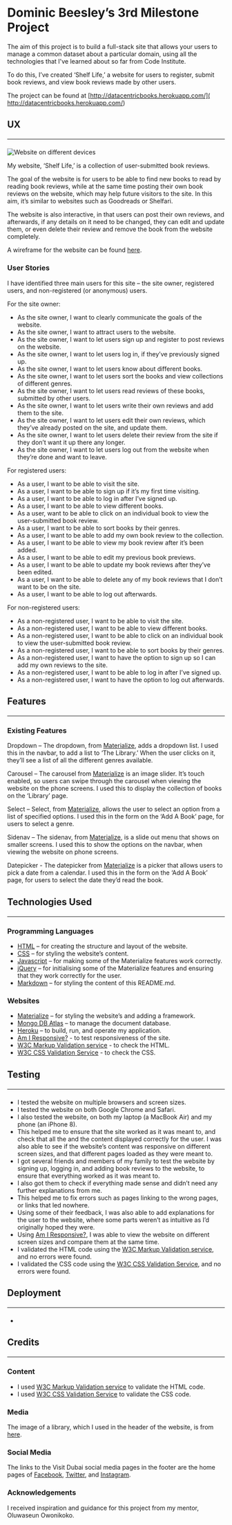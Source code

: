 # Dominic Beesley’s 3rd Milestone Project

The aim of this project is to build a full-stack site that allows your users to manage a common dataset about a particular domain, using all the technologies that I've learned about so far from Code Institute. 

To do this, I’ve created ‘Shelf Life,’ a website for users to register, submit book reviews, and view book reviews made by other users. 

The project can be found at [http://datacentricbooks.herokuapp.com/]( http://datacentricbooks.herokuapp.com/)

## UX <hr>

![Website on different devices](assets/images/amiresponsive.png)

My website, ‘Shelf Life,’  is a collection of user-submitted book reviews.

The goal of the website is for users to be able to find new books to read by reading book reviews, while at the same time posting their own book reviews on the website, which may help future visitors to the site. In this aim, it’s similar to websites such as Goodreads or Shelfari.

The website is also interactive, in that users can post their own reviews, and afterwards, if any details on it need to be changed, they can edit and update them, or even delete their review and remove the book from the website completely.

A wireframe for the website can be found [here](…).

### User Stories
I have identified three main users for this site – the site owner, registered users, and non-registered (or anonymous) users.

For the site owner:
* As the site owner, I want to clearly communicate the goals of the website.
* As the site owner, I want to attract users to the website.
* As the site owner, I want to let users sign up and register to post reviews on the website.
* As the site owner, I want to let users log in, if they’ve previously signed up.
* As the site owner, I want to let users know about different books.
* As the site owner, I want to let users sort the books and view collections of different genres.
* As the site owner, I want to let users read reviews of these books, submitted by other users.
* As the site owner, I want to let users write their own reviews and add them to the site.
* As the site owner, I want to let users edit their own reviews, which they’ve already posted on the site, and update them.
* As the site owner, I want to let users delete their review from the site if they don’t want it up there any longer.
* As the site owner, I want to let users log out from the website when they’re done and want to leave.

For registered users:
* As a user, I want to be able to visit the site.
* As a user, I want to be able to sign up if it’s my first time visiting.
* As a user, I want to be able to log in after I’ve signed up.
* As a user, I want to be able to view different books.
* As a user, want to be able to click on an individual book to view the user-submitted book review.
* As a user, I want to be able to sort books by their genres.
* As a user, I want to be able to add my own book review to the collection.
* As a user, I want to be able to view my book review after it’s been added.
* As a user, I want to be able to edit my previous book previews.
* As a user, I want to be able to update my book reviews after they’ve been edited.
* As a user, I want to be able to delete any of my book reviews that I don’t want to be on the site.
* As a user, I want to be able to log out afterwards.

For non-registered users:
* As a non-registered user, I want to be able to visit the site.
* As a non-registered user, I want to be able to view different books.
* As a non-registered user, I want to be able to click on an individual book to view the user-submitted book review.
* As a non-registered user, I want to be able to sort books by their genres.
* As a non-registered user, I want to have the option to sign up so I can add my own reviews to the site.
* As a non-registered user, I want to be able to log in after I’ve signed up.
* As a non-registered user, I want to have the option to log out afterwards.

## Features <hr>
### Existing Features
Dropdown – The dropdown, from [Materialize](https://materializecss.com/dropdown), adds a dropdown list. I used this in the navbar, to add a list to ‘The Library.’ When the user clicks on it, they’ll see a list of all the different genres available.

Carousel – The carousel from [Materialize](https://materializecss.com/carousel) is an image slider. It’s touch enabled, so users can swipe through the carousel when viewing the website on the phone screens. I used this to display the collection of books on the ‘Library’ page.

Select – Select, from [Materialize](https://materializecss.com/select), allows the user to select an option from a list of specified options. I used this in the form on the ‘Add A Book’ page, for users to select a genre.

Sidenav –  The sidenav, from [Materialize](https://materializecss.com/sidenav), is a slide out menu that shows on smaller screens. I used this to show the options on the navbar, when viewing the website on phone screens.

Datepicker -  The datepicker from [Materialize](https://materializecss.com/pickers) is a picker that allows users to pick a date from a calendar. I used this in the form on the ‘Add A Book’ page, for users to select the date they’d read the book.

## Technologies Used <hr>
### Programming Languages
* [HTML](https://www.w3schools.com/html/default.asp) – for creating the structure and layout of the website.
* [CSS](https://www.w3.org/Style/CSS/) – for styling the website’s content.
* [Javascript](https://www.javascript.com/) – for making some of the Materialize features work correctly.
* [jQuery](https://jquery.com/) – for initialising some of the Materialize features and ensuring that they work correctly for the user.
* [Markdown](https://www.markdownguide.org/) – for styling the content of this README.md.

### Websites
* [Materialize](https://materializecss.com/) – for styling the website’s and adding a framework.
* [Mongo DB Atlas](https://www.mongodb.com/cloud/atlas) – to manage the document database.
* [Heroku](http://heroku.com/) – to build, run, and operate my application.
* [Am I Responsive?](http://ami.responsivedesign.is/#) - to test responsiveness of the site.
* [W3C Markup Validation service](https://validator.w3.org/) - to check the HTML.
* [W3C CSS Validation Service](https://jigsaw.w3.org/css-validator/) - to check the CSS.

## Testing <hr>
* I tested the website on multiple browsers and screen sizes.
* I tested the website on both Google Chrome and Safari.
* I also tested the website, on both my laptop (a MacBook Air) and my phone (an iPhone 8).
* This helped me to ensure that the site worked as it was meant to, and check that all the and the content displayed correctly for the user. I was also able to see if the website’s content was responsive on different screen sizes, and that different pages loaded as they were meant to.
* I got several friends and members of my family to test the website by signing up, logging in, and adding book reviews to the website, to ensure that everything worked as it was meant to. 
* I also got them to check if everything made sense and didn’t need any further explanations from me. 
* This helped me to fix errors such as pages linking to the wrong pages, or links that led nowhere.
* Using some of their feedback, I was also able to add explanations for the user to the website, where some parts weren’t as intuitive as I’d originally hoped they were.
* Using [Am I Responsive?](http://ami.responsivedesign.is/#), I was able to view the website on different screen sizes and compare them at the same time.
* I validated the HTML code using the [W3C Markup Validation service](https://validator.w3.org/), and no errors were found.
* I validated the CSS code using the [W3C CSS Validation Service](https://jigsaw.w3.org/css-validator/), and no errors were found.

## Deployment <hr>
* 

## Credits <hr>
### Content
* I used [W3C Markup Validation service](https://validator.w3.org/) to validate the HTML code.
* I used [W3C CSS Validation Service](https://jigsaw.w3.org/css-validator/) to validate the CSS code.

### Media
The image of a library, which I used in the header of the website, is from [here]( https://www.pexels.com/photo/ancient-antique-architectural-design-architecture-442420/).

### Social Media
The links to the Visit Dubai social media pages in the footer are the home pages of [Facebook]( https://www.facebook.com), [Twitter]( https://twitter.com), and [Instagram]( https://www.instagram.com).

### Acknowledgements
I received inspiration and guidance for this project from my mentor, Oluwaseun Owonikoko.